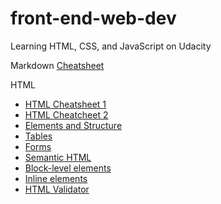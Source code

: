 # front-end-web-dev
Learning HTML, CSS, and JavaScript on Udacity

Markdown
[ Cheatsheet](https://github.com/adam-p/markdown-here/wiki/Markdown-Cheatsheet)


HTML

* [HTML Cheatsheet 1](https://htmlcheatsheet.com/)
* [HTML Cheatcheet 2](http://www.simplehtmlguide.com/cheatsheet.php)
* [Elements and Structure](https://www.codecademy.com/learn/learn-html/modules/learn-html-elements/cheatsheet)
* [Tables](https://www.codecademy.com/learn/learn-html/modules/learn-html-tables/cheatsheet)
* [Forms](https://www.codecademy.com/learn/learn-html/modules/learn-html-forms/cheatsheet)
* [Semantic HTML](https://www.codecademy.com/learn/learn-html/modules/learn-semantic-html/cheatsheet)
* [Block-level elements](https://developer.mozilla.org/en-US/docs/Web/HTML/Block-level_elements#Elements)
* [Inline elements](https://developer.mozilla.org/en-US/docs/Web/HTML/Inline_elements#Elements)
* [HTML Validator](https://validator.w3.org/)
